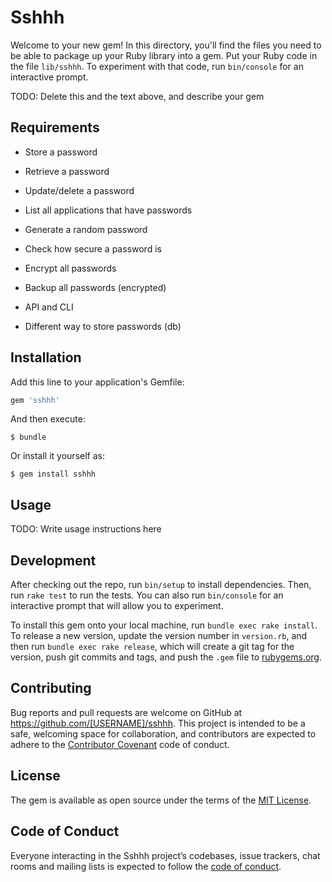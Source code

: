 # Sshhh

Welcome to your new gem! In this directory, you'll find the files you need to be able to package up your Ruby library into a gem. Put your Ruby code in the file `lib/sshhh`. To experiment with that code, run `bin/console` for an interactive prompt.

TODO: Delete this and the text above, and describe your gem

## Requirements

- Store a password
- Retrieve a password
- Update/delete a password
- List all applications that have passwords

- Generate a random password
- Check how secure a password is 
- Encrypt all passwords
- Backup all passwords (encrypted)

- API and CLI
- Different way to store passwords (db)


## Installation

Add this line to your application's Gemfile:

```ruby
gem 'sshhh'
```

And then execute:

    $ bundle

Or install it yourself as:

    $ gem install sshhh

## Usage

TODO: Write usage instructions here

## Development

After checking out the repo, run `bin/setup` to install dependencies. Then, run `rake test` to run the tests. You can also run `bin/console` for an interactive prompt that will allow you to experiment.

To install this gem onto your local machine, run `bundle exec rake install`. To release a new version, update the version number in `version.rb`, and then run `bundle exec rake release`, which will create a git tag for the version, push git commits and tags, and push the `.gem` file to [rubygems.org](https://rubygems.org).

## Contributing

Bug reports and pull requests are welcome on GitHub at https://github.com/[USERNAME]/sshhh. This project is intended to be a safe, welcoming space for collaboration, and contributors are expected to adhere to the [Contributor Covenant](http://contributor-covenant.org) code of conduct.

## License

The gem is available as open source under the terms of the [MIT License](https://opensource.org/licenses/MIT).

## Code of Conduct

Everyone interacting in the Sshhh project’s codebases, issue trackers, chat rooms and mailing lists is expected to follow the [code of conduct](https://github.com/[USERNAME]/sshhh/blob/master/CODE_OF_CONDUCT.md).
